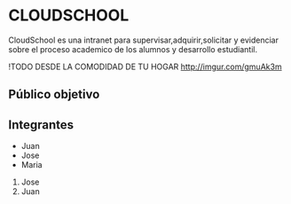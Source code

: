 # CLOUDSCHOOL 

CloudSchool es una intranet para supervisar,adquirir,solicitar y evidenciar sobre el proceso academico de los alumnos y desarrollo estudiantil.

!TODO DESDE LA COMODIDAD DE TU HOGAR http://imgur.com/gmuAk3m

## Público objetivo



## Integrantes

* Juan
* Jose
* Maria

1. Jose
2. Juan
